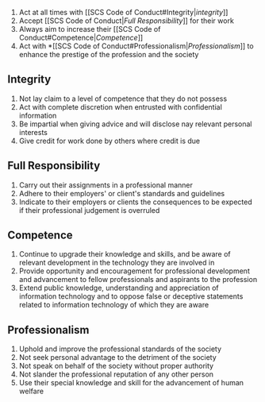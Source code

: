 1. Act at all times with [[SCS Code of Conduct#Integrity|*integrity*]]
2. Accept [[SCS Code of Conduct|*Full Responsibility*]] for their work
3. Always aim to increase their [[SCS Code of Conduct#Competence|*Competence*]]
4. Act with *[[SCS Code of Conduct#Professionalism|*Professionalism*]] to enhance the prestige of the profession and the society

## Integrity
1. Not lay claim to a level of competence that they do not possess
2. Act with complete discretion when entrusted with confidential information
3. Be impartial when giving advice and will disclose nay relevant personal interests
4. Give credit for work done by others where credit is due
## Full Responsibility
1. Carry out their assignments in a professional manner
2. Adhere to their employers' or client's standards and guidelines
3. Indicate to their employers or clients the consequences to be expected if their professional judgement is overruled
## Competence
1. Continue to upgrade their knowledge and skills, and be aware of relevant development in the technology they are involved in
2. Provide opportunity and encouragement for professional development and advancement to fellow professionals and aspirants to the profession
3. Extend public knowledge, understanding and appreciation of information technology and to oppose false or deceptive statements related to information technology of which they are aware
## Professionalism
1. Uphold and improve the professional standards of the society
2. Not seek personal advantage to the detriment of the society
3. Not speak on behalf of the society without proper authority
4. Not slander the professional reputation of any other person
5. Use their special knowledge and skill for the advancement of human welfare